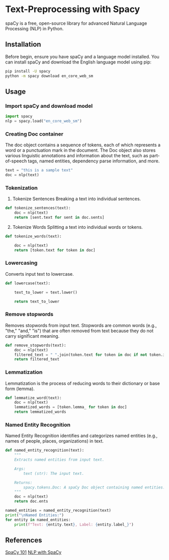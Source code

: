 # Text-Preprocessing with Spacy

spaCy is a free, open-source library for advanced Natural Language Processing (NLP) in Python.

## Installation

Before begin, ensure you have spaCy and a language model installed. You can install spaCy and download the English language model using pip:

```bash
pip install -U spacy
python -m spacy download en_core_web_sm
```

## Usage

### Import spaCy and download model

```python
import spacy
nlp = spacy.load("en_core_web_sm")
```

### Creating Doc container

The doc object contains a sequence of tokens, each of which represents a word or a punctuation mark in the document. The Doc object also stores various linguistic annotations and information about the text, such as part-of-speech tags, named entities, dependency parse information, and more.

```python
text = "this is a sample text"
doc = nlp(text)
```

### Tokenization

1. Tokenize Sentences
   Breaking a text into individual sentences.

```python
def tokenize_sentences(text):
    doc = nlp(text)
    return [sent.text for sent in doc.sents]

```

2. Tokenize Words
   Splitting a text into individual words or tokens.

```python
def tokenize_words(text):

    doc = nlp(text)
    return [token.text for token in doc]

```

### Lowercasing

Converts input text to lowercase.

```python
def lowercase(text):

    text_to_lower = text.lower()

    return text_to_lower
```

### Remove stopwords

Removes stopwords from input text. Stopwords are common words (e.g., "the," "and," "is") that are often removed from text because they do not carry significant meaning.

```python
def remove_stopwords(text):
    doc = nlp(text)
    filtered_text = " ".join(token.text for token in doc if not token.is_stop)
    return filtered_text
```

### Lemmatization

Lemmatization is the process of reducing words to their dictionary or base form (lemma).

```python
def lemmatize_word(text):
    doc = nlp(text)
    lemmatized_words = [token.lemma_ for token in doc]
    return lemmatized_words
```

### Named Entity Recognition

Named Entity Recognition identifies and categorizes named entities (e.g., names of people, places, organizations) in text.

```python
def named_entity_recognition(text):
    """
    Extracts named entities from input text.

    Args:
        text (str): The input text.

    Returns:
        spacy.tokens.Doc: A spaCy Doc object containing named entities.
    """
    doc = nlp(text)
    return doc.ents

named_entities = named_entity_recognition(text)
print("\nNamed Entities:")
for entity in named_entities:
    print(f"Text: {entity.text}, Label: {entity.label_}")
```

## References

[SpaCy 101](https://spacy.io/usage/spacy-101#annotations)
[NLP with SpaCy](https://github.com/thapaliya123/nlp-using-spacy)
